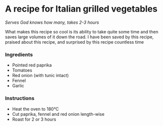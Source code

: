 ---
---

# A recipe for Italian grilled vegetables
_Serves God knows how many, takes 2-3 hours_

What makes this recipe so cool is its ability to take quite some time and then saves large volumes of it down the road. I have been saved by this recipe, praised about this recipe, and surprised by this recipe countless time

### Ingredients 
  - Pointed red paprika
  - Tomatoes
  - Red onion (with tunic intact)
  - Fennel
  - Garlic

### Instructions

  - Heat the oven to 180°C
  - Cut paprika, fennel and red onion length-wise
  - Roast for 2 or 3 hours